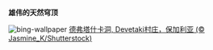
**雄伟的天然穹顶**

![bing-wallpaper](https://www.bing.com/th?id=OHR.DevetashkaCave_ZH-CN5186222166_1920x1080.jpg)
[德弗塔什卡洞, Devetaki村庄，保加利亚 (© Jasmine_K/Shutterstock)](https://www.bing.com/search?q=%E4%BF%9D%E5%8A%A0%E5%88%A9%E4%BA%9A%E5%BE%B7%E5%BC%97%E5%A1%94%E4%BB%80%E5%8D%A1%E6%B4%9E&amp;form=hpcapt&amp;mkt=zh-cn)
  